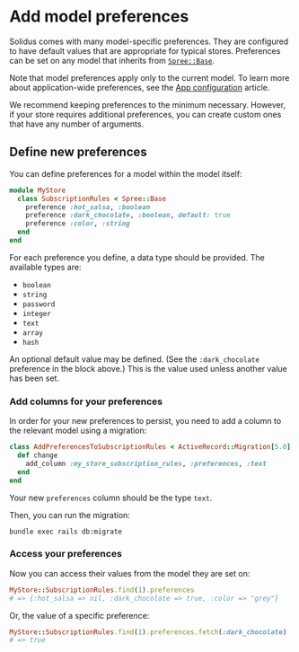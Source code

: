 # Add model preferences

Solidus comes with many model-specific preferences. They are configured to have
default values that are appropriate for typical stores. Preferences can be set
on any model that inherits from [`Spree::Base`][spree-base].

Note that model preferences apply only to the current model. To learn more about
application-wide preferences, see the [App configuration][app-configuration]
article.

We recommend keeping preferences to the minimum necessary. However, if your
store requires additional preferences, you can create custom ones that
have any number of arguments.

## Define new preferences

You can define preferences for a model within the model itself:

```ruby
module MyStore
  class SubscriptionRules < Spree::Base
    preference :hot_salsa, :boolean
    preference :dark_chocolate, :boolean, default: true
    preference :color, :string
  end
end
```

<!-- TODO:
  Let's replace this example code with something a little more realistic. What
  kind of object would a store want multiple custom preferences on?
-->

For each preference you define, a data type should be provided. The available
types are:

- `boolean`
- `string`
- `password`
- `integer`
- `text`
- `array`
- `hash`

An optional default value may be defined. (See the `:dark_chocolate` preference
in the block above.) This is the value used unless another value has been set. 

### Add columns for your preferences

In order for your new preferences to persist, you need to add a column to the
relevant model using a migration:

```ruby
class AddPreferencesToSubscriptionRules < ActiveRecord::Migration[5.0]
  def change
    add_column :my_store_subscription_rules, :preferences, :text
  end
end
```

Your new `preferences` column should be the type `text`.

Then, you can run the migration:

```shell
bundle exec rails db:migrate
```

### Access your preferences

Now you can access their values from the model they are set on:

```ruby
MyStore::SubscriptionRules.find(1).preferences
# => {:hot_salsa => nil, :dark_chocolate => true, :color => "grey"}
```

Or, the value of a specific preference:

```ruby
MyStore::SubscriptionRules.find(1).preferences.fetch(:dark_chocolate)
# => true
```

[app-configuration]: app-configuration.html
[spree-base]: https://github.com/solidusio/solidus/blob/master/core/app/models/spree/base.rb
